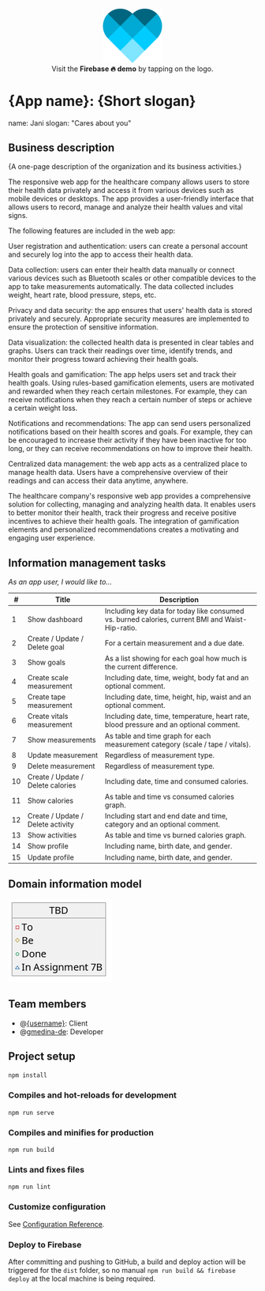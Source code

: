 <p align="center">
  <a href="https://webapp23-group5.web.app/"><img src="public/logo.svg?raw=true" width="120" title="hover text"></a>
  <br>
  Visit the <b>Firebase 🔥 demo</b> by tapping on the logo.
</p>

# **{App name}**: {Short slogan}

name: Jani
slogan: "Cares about you"

## Business description

{A one-page description of the organization and its business activities.} 

The responsive web app for the healthcare company allows users to store their health data privately and access it from various devices such as mobile devices or desktops. The app provides a user-friendly interface that allows users to record, manage and analyze their health values and vital signs.

The following features are included in the web app:

User registration and authentication: users can create a personal account and securely log into the app to access their health data.

Data collection: users can enter their health data manually or connect various devices such as Bluetooth scales or other compatible devices to the app to take measurements automatically. The data collected includes weight, heart rate, blood pressure, steps, etc.

Privacy and data security: the app ensures that users' health data is stored privately and securely. Appropriate security measures are implemented to ensure the protection of sensitive information.

Data visualization: the collected health data is presented in clear tables and graphs. Users can track their readings over time, identify trends, and monitor their progress toward achieving their health goals.

Health goals and gamification: The app helps users set and track their health goals. Using rules-based gamification elements, users are motivated and rewarded when they reach certain milestones. For example, they can receive notifications when they reach a certain number of steps or achieve a certain weight loss.

Notifications and recommendations: The app can send users personalized notifications based on their health scores and goals. For example, they can be encouraged to increase their activity if they have been inactive for too long, or they can receive recommendations on how to improve their health.

Centralized data management: the web app acts as a centralized place to manage health data. Users have a comprehensive overview of their readings and can access their data anytime, anywhere.

The healthcare company's responsive web app provides a comprehensive solution for collecting, managing and analyzing health data. It enables users to better monitor their health, track their progress and receive positive incentives to achieve their health goals. The integration of gamification elements and personalized recommendations creates a motivating and engaging user experience.

## Information management tasks

*As an app user, I would like to...*

| #   | Title                             | Description                                                                                      |
| --- | --------------------------------- | ------------------------------------------------------------------------------------------------ |
| 1   | Show dashboard                    | Including key data for today like consumed vs. burned calories, current BMI and Waist-Hip-ratio. |
| 2   | Create / Update / Delete goal     | For a certain measurement and a due date.                                                        |
| 3   | Show goals                        | As a list showing for each goal how much is the current difference.                              |
| 4   | Create scale measurement          | Including date, time, weight, body fat and an optional comment.                                  |
| 5   | Create tape measurement           | Including date, time, height, hip, waist and an optional comment.                                |
| 6   | Create vitals measurement         | Including date, time, temperature, heart rate, blood pressure and an optional comment.           |
| 7   | Show measurements                 | As table and time graph for each measurement category (scale / tape / vitals).                   |
| 8   | Update measurement                | Regardless of measurement type.                                                                  |
| 9   | Delete measurement                | Regardless of measurement type.                                                                  |
| 10  | Create / Update / Delete calories | Including date, time and consumed calories.                                                      |
| 11  | Show calories                     | As table and time vs consumed calories graph.                                                    |
| 12  | Create / Update / Delete activity | Including start and end date and time, category and an optional comment.                         |
| 13  | Show activities                   | As table and time vs burned calories graph.                                                      |
| 14  | Show profile                      | Including name, birth date, and gender.                                                          |
| 15  | Update profile                    | Including name, birth date, and gender.                                                          |


## Domain information model
![UML class diagram](uml/model.png?raw=true)


## Team members
- @[{username}](https://github.com/{username}): Client
- @[gmedina-de](https://github.com/gmedina-de): Developer


## Project setup
```
npm install
```

### Compiles and hot-reloads for development
```
npm run serve
```

### Compiles and minifies for production
```
npm run build
```

### Lints and fixes files
```
npm run lint
```

### Customize configuration
See [Configuration Reference](https://cli.vuejs.org/config/).

### Deploy to Firebase
After committing and pushing to GitHub, 
a build and deploy action will be triggered for the `dist` folder, 
so no manual `npm run build && firebase deploy` at the local machine is being required.
